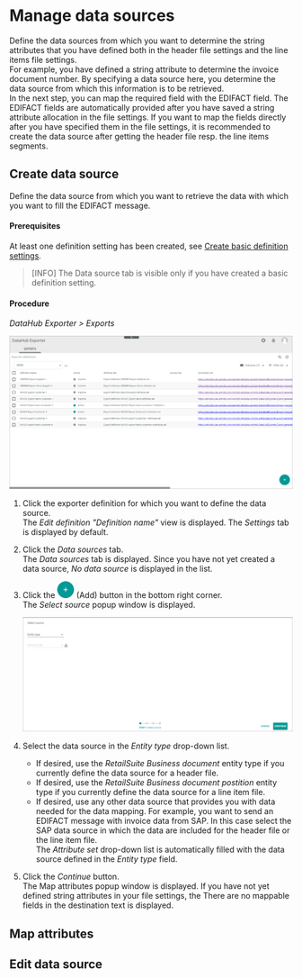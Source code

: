 # Manage data sources
Define the data sources from which you want to determine the string attributes that you have defined both in the header file settings and the line items file settings.   
For example, you have defined a string attribute to determine the invoice document number. By specifying a data source here, you determine the data source from which this information is to be retrieved.    
In the next step, you can map the required field with the EDIFACT field. The EDIFACT fields are automatically provided after you have saved a string attribute allocation in the file settings.
If you want to map the fields directly after you have specified them in the file settings, it is recommended to create the data source after getting the header file resp. the line items segments.

## Create data source
Define the data source from which you want to retrieve the data with which you want to fill the EDIFACT message.

#### Prerequisites

At least one definition setting has been created, see [Create basic definition settings](#create-basic-definition-settings).
>[INFO] The Data source tab is visible only if you have created a basic definition setting. 

#### Procedure

*DataHub Exporter > Exports*

![Export definitions](../../Assets/Screenshots/EDI/Operation/ExportDefinitions.png "[Export definitions]")

1. Click the exporter definition for which you want to define the data source.   
    The *Edit definition "Definition name"* view is displayed. The *Settings* tab is displayed by default.

2. Click the *Data sources* tab.   
    The *Data sources* tab is displayed. Since you have not yet created a data source, *No data source* is displayed in the list. 



3. Click the ![Add](../../Assets/Icons/Plus01.png "[Add]") (Add) button in the bottom right corner.     
    The *Select source* popup window is displayed.

    ![Select source](../../Assets/Screenshots/EDI/Operation/DataSourcesSelectSource.png "[Select source]")

4. Select the data source in the *Entity type* drop-down list.
    - If desired, use the *RetailSuite Business document* entity type if you currently define the data source for a header file.
    - If desired, use the *RetailSuite Business document postition* entity type if you currently define the data source for a line item file.
    - If desired, use any other data source that provides you with data needed for the data mapping. For example, you want to send an EDIFACT message with invoice data from SAP. In this case select the SAP data source in which the data are included for the header file or the line item file.   
    The *Attribute set* drop-down list is automatically filled with the data source defined in the *Entity type* field.

5. Click the *Continue* button.   
    The Map attributes popup window is displayed. If you have not yet defined string attributes in your file settings, the There are no mappable fields in the destination text is displayed.



## Map attributes



## Edit data source